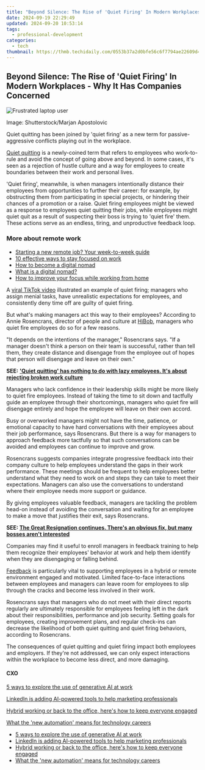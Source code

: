 ```yaml
---
title: "Beyond Silence: The Rise of 'Quiet Firing' In Modern Workplaces - Why It Has Companies Concerned"
date: 2024-09-19 22:29:49
updated: 2024-09-20 10:53:14
tags:
  - professional-development
categories:
  - tech
thumbnail: https://thmb.techidaily.com/0553b37a2d0bfe56c6f7794ae22609d4c46a2b30d090cb5ced8396683e115022.jpg
---
```


## Beyond Silence: The Rise of 'Quiet Firing' In Modern Workplaces - Why It Has Companies Concerned

![Frustrated laptop user](https://www.zdnet.com/a/img/resize/8941d6a25496741efedfb39ed056adaa8e0d5ea3/2022/01/11/d6054b2b-da4c-4a72-b7d9-18147cd212e2/shutterstock-1173443506.jpg?auto=webp&precrop=5315,2986,x0,y259&width=1280)

Image: Shutterstock/Marjan Apostolovic

Quiet quitting has been joined by 'quiet firing' as a new term for passive-aggressive conflicts playing out in the workplace.

[Quiet quitting](https://www.zdnet.com/education/professional-development/quiet-quitting-is-becoming-the-new-normal-and-managers-might-need-to-accept-it/) is a newly-coined term that refers to employees who work-to-rule and avoid the concept of going above and beyond. In some cases, it's seen as a rejection of hustle culture and a way for employees to create boundaries between their work and personal lives.

'Quiet firing', meanwhile, is when managers intentionally distance their employees from opportunities to further their career: for example, by obstructing them from participating in special projects, or hindering their chances of a promotion or a raise. Quiet firing employees might be viewed as a response to employees quiet quitting their jobs, while employees might quiet quit as a result of suspecting their boss is trying to 'quiet fire' them. These actions serve as an endless, tiring, and unproductive feedback loop. 

### More about remote work

* [Starting a new remote job? Your week-to-week guide](https://www.zdnet.com/article/starting-a-new-job-guide/)
* [10 effective ways to stay focused on work](https://www.zdnet.com/article/how-to-improve-your-focus-at-work/)
* [How to become a digital nomad](https://www.zdnet.com/article/how-to-become-a-digital-nomad/)
* [What is a digital nomad?](https://www.zdnet.com/article/digital-nomad-jobs/)
* [How to improve your focus while working from home](https://www.zdnet.com/article/improve-focus-while-you-work-from-home/)

A [viral TikTok video](https://www.tiktok.com/@saraisthreads/video/7141101525778042158?is%5Ffrom%5Fwebapp=v1&item%5Fid=7141101525778042158) illustrated an example of quiet firing; managers who assign menial tasks, have unrealistic expectations for employees, and consistently deny time off are guilty of quiet firing.

But what's making managers act this way to their employees? According to Annie Rosencrans, director of people and culture at [HiBob](https://www.hibob.com/), managers who quiet fire employees do so for a few reasons. 

"It depends on the intentions of the manager," Rosencrans says. "If a manager doesn't think a person on their team is successful, rather than tell them, they create distance and disengage from the employee out of hopes that person will disengage and leave on their own."

**SEE:** [**'Quiet quitting' has nothing to do with lazy employees. It's about rejecting broken work culture**](https://www.zdnet.com/education/professional-development/quiet-quitting-has-nothing-to-do-with-rejecting-work-its-about-saying-no-to-toxic-work-culture/)

Managers who lack confidence in their leadership skills might be more likely to quiet fire employees. Instead of taking the time to sit down and tactfully guide an employee through their shortcomings, managers who quiet fire will disengage entirely and hope the employee will leave on their own accord.

Busy or overworked managers might not have the time, patience, or emotional capacity to have hard conversations with their employees about their job performance, says Rosencrans. But there is a way for managers to approach feedback more tactfully so that such conversations can be avoided and employees can continue to improve and grow.

Rosencrans suggests companies integrate progressive feedback into their company culture to help employees understand the gaps in their work performance. These meetings should be frequent to help employees better understand what they need to work on and steps they can take to meet their expectations. Managers can also use the conversations to understand where their employee needs more support or guidance.

By giving employees valuable feedback, managers are tackling the problem head-on instead of avoiding the conversation and waiting for an employee to make a move that justifies their exit, says Rosencrans.

**SEE: [The Great Resignation continues. There's an obvious fix, but many bosses aren't interested](https://www.zdnet.com/education/professional-development/the-great-resignation-continues-theres-an-obvious-fix-but-many-bosses-arent-interested/)**

Companies may find it useful to enroll managers in feedback training to help them recognize their employees' behavior at work and help them identify when they are disengaging or falling behind.

[Feedback](https://hbr.org/2013/12/building-a-feedback-rich-culture) is particularly vital to supporting employees in a hybrid or remote environment engaged and motivated. Limited face-to-face interactions between employees and managers can leave room for employees to slip through the cracks and become less involved in their work.

Rosencrans says that managers who do not meet with their direct reports regularly are ultimately responsible for employees feeling left in the dark about their responsibilities, performance and job security. Setting goals for employees, creating improvement plans, and regular check-ins can decrease the likelihood of both quiet quitting and quiet firing behaviors, according to Rosencrans.

The consequences of quiet quitting and quiet firing impact both employees and employers. If they're not addressed, we can only expect interactions within the workplace to become less direct, and more damaging. 

#### CXO

[5 ways to explore the use of generative AI at work](https://www.zdnet.com/article/6-ways-business-leaders-are-exploring-generative-ai-at-work/ "5 ways to explore the use of generative AI at work")

[LinkedIn is adding AI-powered tools to help marketing professionals](https://www.zdnet.com/article/linkedin-is-adding-ai-powered-tools-to-help-marketing-professionals/ "LinkedIn is adding AI-powered tools to help marketing professionals")

[Hybrid working or back to the office, here's how to keep everyone engaged](https://www.zdnet.com/article/hybrid-working-or-back-to-the-office-heres-how-to-keep-everyone-engaged/ "Hybrid working or back to the office, here's how to keep everyone engaged")

[What the 'new automation' means for technology careers](https://www.zdnet.com/article/what-the-new-automation-means-for-technology-careers/ "What the 'new automation' means for technology careers")

* [5 ways to explore the use of generative AI at work](https://www.zdnet.com/article/6-ways-business-leaders-are-exploring-generative-ai-at-work/ "5 ways to explore the use of generative AI at work")
* [LinkedIn is adding AI-powered tools to help marketing professionals](https://www.zdnet.com/article/linkedin-is-adding-ai-powered-tools-to-help-marketing-professionals/ "LinkedIn is adding AI-powered tools to help marketing professionals")
* [Hybrid working or back to the office, here's how to keep everyone engaged](https://www.zdnet.com/article/hybrid-working-or-back-to-the-office-heres-how-to-keep-everyone-engaged/ "Hybrid working or back to the office, here's how to keep everyone engaged")
* [What the 'new automation' means for technology careers](https://www.zdnet.com/article/what-the-new-automation-means-for-technology-careers/ "What the 'new automation' means for technology careers")

<ins class="adsbygoogle"
     style="display:block"
     data-ad-format="autorelaxed"
     data-ad-client="ca-pub-7571918770474297"
     data-ad-slot="1223367746"></ins>



<ins class="adsbygoogle"
     style="display:block"
     data-ad-client="ca-pub-7571918770474297"
     data-ad-slot="8358498916"
     data-ad-format="auto"
     data-full-width-responsive="true"></ins>
